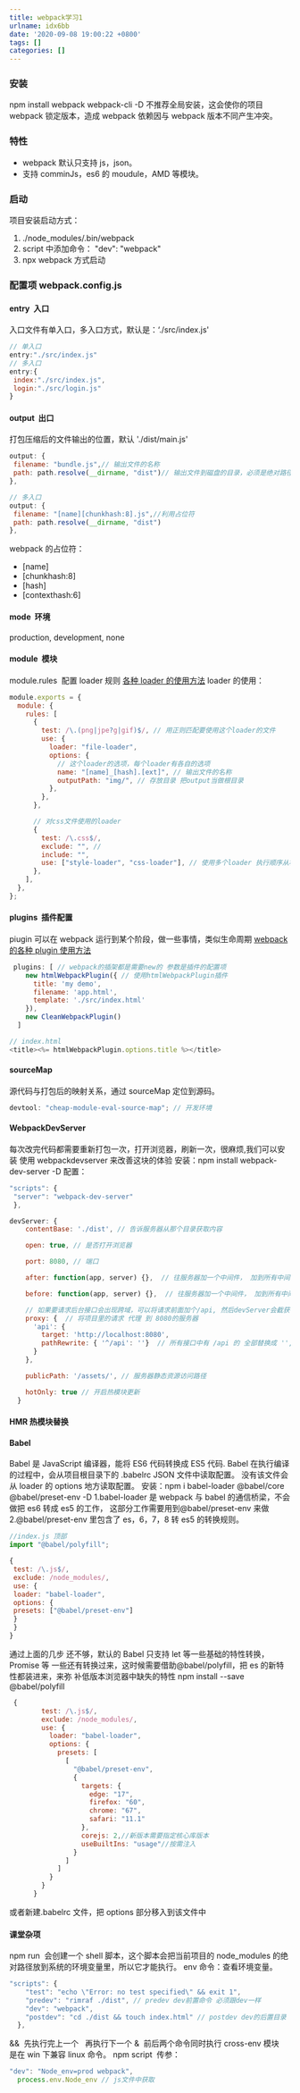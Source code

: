 ```yaml
---
title: webpack学习1
urlname: idx6bb
date: '2020-09-08 19:00:22 +0800'
tags: []
categories: []
---
```


### 安装

npm install webpack webpack-cli -D
不推荐全局安装，这会使你的项目 webpack 锁定版本，造成 webpack 依赖因与 webpack 版本不同产生冲突。

### 特性

- webpack 默认只支持 js，json。
- 支持 comminJs，es6 的 moudule，AMD 等模块。

### 启动

项目安装启动方式：

1.  ./node_modules/.bin/webpack
1.  script 中添加命令： "dev": "webpack"
1.  npx webpack 方式启动

### 配置项 webpack.config.js

#### entry  入口

入口文件有单入口，多入口方式，默认是：‘./src/index.js'

```javascript
// 单入口
entry:"./src/index.js"
// 多入口
entry:{
 index:"./src/index.js",
 login:"./src/login.js"
}
```

#### output  出口

打包压缩后的文件输出的位置，默认 './dist/main.js'

```javascript
output: {
 filename: "bundle.js",// 输出文件的名称
 path: path.resolve(__dirname, "dist")// 输出文件到磁盘的目录，必须是绝对路径
},

// 多入口
output: {
 filename: "[name][chunkhash:8].js",//利用占位符
 path: path.resolve(__dirname, "dist")
},
```

webpack 的占位符：

- [name]
- [chunkhash:8]
- [hash]
- [contexthash:6]

#### mode  环境

production, development, none

#### module  模块

module.rules  配置 loader 规则
[各种 loader 的使用方法](https://webpack.docschina.org/loaders/)
loader 的使用：

```javascript
module.exports = {
  module: {
    rules: [
      {
        test: /\.(png|jpe?g|gif)$/, // 用正则匹配要使用这个loader的文件
        use: {
          loader: "file-loader",
          options: {
            // 这个loader的选项，每个loader有各自的选项
            name: "[name]_[hash].[ext]", // 输出文件的名称
            outputPath: "img/", // 存放目录 把output当做根目录
          },
        },
      },

      // 对css文件使用的loader
      {
        test: /\.css$/,
        exclude: "", //
        include: "",
        use: ["style-loader", "css-loader"], // 使用多个loader 执行顺序从右到左 从上到下
      },
    ],
  },
};
```

#### plugins  插件配置

piugin 可以在 webpack 运行到某个阶段，做一些事情，类似生命周期
[webpack 的各种 plugin 使用方法](https://webpack.docschina.org/plugins/html-webpack-plugin/)

```javascript
 plugins: [ // webpack的插架都是需要new的 参数是插件的配置项
    new htmlWebpackPlugin({ // 使用htmlWebpackPlugin插件
      title: 'my demo',
      filename: 'app.html',
      template: './src/index.html'
    }),
    new CleanWebpackPlugin()
  ]

// index.html
<title><%= htmlWebpackPlugin.options.title %></title>
```

#### sourceMap

源代码与打包后的映射关系，通过 sourceMap 定位到源码。

```javascript
devtool: "cheap-module-eval-source-map"; // 开发环境
```

#### WebpackDevServer

每次改完代码都需要重新打包⼀次，打开浏览器，刷新⼀次，很麻烦,我们可以安装
使⽤ webpackdevserver 来改善这块的体验
安装：npm install webpack-dev-server -D
配置：

```javascript
"scripts": {
 "server": "webpack-dev-server"
 },
```

```javascript
devServer: {
    contentBase: './dist', // 告诉服务器从那个目录获取内容

    open: true, // 是否打开浏览器

    port: 8080, // 端口

    after: function(app, server) {},  // 往服务器加一个中间件， 加到所有中间件最后

    before: function(app, server) {},  // 往服务器加一个中间件， 加到所有中间件最前

    // 如果要请求后台接口会出现跨域，可以将请求前面加个/api, 然后devServer会截获每个请求里的/api 并把他替换成 后端的ip
    proxy: {  // 将项目里的请求 代理 到 8080的服务器
      'api': {
        target: 'http://localhost:8080',
        pathRewrite: { '^/api': ''}  // 所有接口中有 /api 的 全部替换成 '',意思就是删除 /api
      }
    },

    publicPath: '/assets/', // 服务器静态资源访问路径

    hotOnly: true // 开启热模块更新
  }
```

#### HMR 热模块替换

#### Babel

Babel 是 JavaScript 编译器，能将 ES6 代码转换成 ES5 代码.
Babel 在执⾏编译的过程中，会从项⽬根⽬录下的 .babelrc JSON ⽂件中读取配置。
没有该⽂件会从 loader 的 options 地⽅读取配置。
安装：npm i babel-loader @babel/core @babel/preset-env -D
1.babel-loader 是 webpack 与 babel 的通信桥梁，不会做把 es6 转成 es5 的⼯作，
这部分⼯作需要⽤到@babel/preset-env 来做
2.@babel/preset-env ⾥包含了 es，6，7，8 转 es5 的转换规则。

```javascript
//index.js 顶部
import "@babel/polyfill";
```

```javascript
{
 test: /\.js$/,
 exclude: /node_modules/,
 use: {
 loader: "babel-loader",
 options: {
 presets: ["@babel/preset-env"]
 }
 }
}
```

通过上⾯的⼏步 还不够，默认的 Babel 只⽀持 let 等⼀些基础的特性转换，Promise 等
⼀些还有转换过来，这时候需要借助@babel/polyfill，把 es 的新特性都装进来，来弥
补低版本浏览器中缺失的特性
npm install --save @babel/polyfill

```javascript
 {
        test: /\.js$/,
        exclude: /node_modules/,
        use: {
          loader: "babel-loader",
          options: {
            presets: [
              [
                "@babel/preset-env",
                {
                  targets: {
                    edge: "17",
                    firefox: "60",
                    chrome: "67",
                    safari: "11.1"
                  },
                  corejs: 2,//新版本需要指定核⼼库版本
                  useBuiltIns: "usage"//按需注⼊
                }
              ]
            ]
          }
        }
      }
```

或者新建.babelrc ⽂件，把 options 部分移⼊到该⽂件中

#### 课堂杂项

npm run  会创建一个 shell 脚本，这个脚本会把当前项目的 node_modules 的绝对路径放到系统的环境变量里，所以它才能执行。
env 命令：查看环境变量。

```javascript
"scripts": {
    "test": "echo \"Error: no test specified\" && exit 1",
    "predev": "rimraf ./dist", // predev dev前置命令 必须跟dev一样
    "dev": "webpack",
    "postdev": "cd ./dist && touch index.html" // postdev dev的后置目录
  },
```

&&  先执行完上一个   再执行下一个
&  前后两个命令同时执行
cross-env 模块   是在 win 下兼容 linux 命令。
npm script  传参：

```javascript
"dev": "Node_env=prod webpack",
  process.env.Node_env // js文件中获取
```
